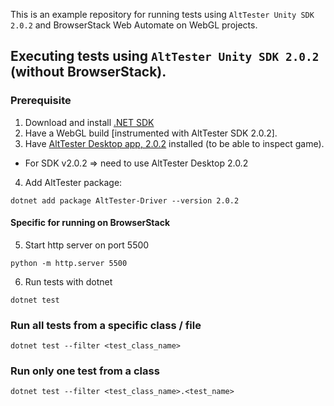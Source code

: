 This is an example repository for running tests using `AltTester Unity SDK 2.0.2` and BrowserStack Web Automate on WebGL projects. 

## Executing tests using `AltTester Unity SDK 2.0.2` (without BrowserStack).
### Prerequisite

1. Download and install [.NET SDK](https://dotnet.microsoft.com/en-us/download)
2. Have a WebGL build [instrumented with AltTester SDK 2.0.2].
3. Have [AltTester Desktop app, 2.0.2](https://alttester.com/alttester/#pricing) installed (to be able to inspect game).
- For SDK v2.0.2 => need to use AltTester Desktop 2.0.2
4. Add AltTester package:
```
dotnet add package AltTester-Driver --version 2.0.2
```

#### Specific for running on BrowserStack
5. Start http server on port 5500
```
python -m http.server 5500
```
6. Run tests with dotnet
```
dotnet test 
```

### Run all tests from a specific class / file

```
dotnet test --filter <test_class_name>
```

### Run only one test from a class

```
dotnet test --filter <test_class_name>.<test_name>
```
